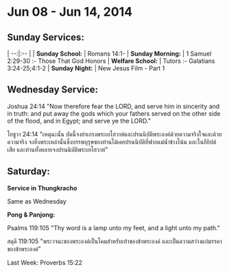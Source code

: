 # Jun 08 - Jun 14, 2014

## Sunday Services:

| --:|:-- |
| **Sunday School:**	|   Romans 14:1-
| **Sunday Morning:**	|	1 Samuel 2:29-30 :- Those That God Honors
| **Welfare School:**	|	Tutors :- Galatians 3:24-25;4:1-2 
| **Sunday Night:**		|	New Jesus Film - Part 1

## Wednesday Service:

Joshua 24:14 "Now therefore fear the LORD, and serve him in sincerity and in truth: and put away the gods which your fathers served on the other side of the flood, and in Egypt; and serve ye the LORD."

โยชูวา 24:14 "เหตุฉะนั้น บัดนี้จงยำเกรงพระเยโฮวาห์และปรนนิบัติพระองค์ด้วยความจริงใจและด้วยความจริง จงทิ้งพระเหล่านั้นซึ่งบรรพบุรุษของท่านได้เคยปรนนิบัติที่ฟากแม่น้ำข้างโน้น และในอียิปต์เสีย และท่านทั้งหลายจงปรนนิบัติพระเยโฮวาห์"


## Saturday:

**Service in Thungkracho**

Same as Wednesday

**Pong & Panjong:**

Psalms 119:105 "Thy word is a lamp unto my feet, and a light unto my path."

สดุดี 119:105 "พระวจนะของพระองค์เป็นโคมสำหรับเท้าของข้าพระองค์ และเป็นความสว่างแก่มรรคาของข้าพระองค์"


Last Week: Proverbs 15:22